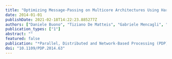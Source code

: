 ```yaml
---
title: "Optimizing Message-Passing on Multicore Architectures Using Hardware Multi-threading"
date: 2014-01-01
publishDate: 2021-02-18T14:22:23.885277Z
authors: ["Daniele Buono", "Tiziano De Matteis", "Gabriele Mencagli", "Marco Vanneschi"]
publication_types: ["1"]
abstract: ""
featured: false
publication: "*Parallel, Distributed and Network-Based Processing (PDP), 2014 22nd Euromicro International Conference on*"
doi: "10.1109/PDP.2014.63"
---
```


